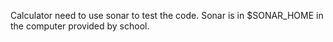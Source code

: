 Calculator need to use sonar to test the code. Sonar is in $SONAR_HOME in the computer provided by school.
